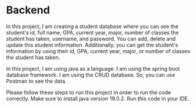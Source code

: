 # Backend

 In this project, I am creating a student database where you can see the student's id, full name, GPA, current year, major, number of classes the student has taken, username, and password. You can add, delete and update this student information. Additionally, you can get the student's information by using their id, GPA, current year, major, or number of classes the student has taken. 

In this project, I am using java as a language. I am using the spring boot database framework. I am using the CRUD database. So, you can use Postman to see the data.

Please follow these steps to run this project in order to run the code correctly.
Make sure to install java version 19.0.2. Run this code in your IDE.


